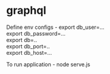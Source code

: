 # graphql

Define env configs -
export db_user=... <br />
export db_password=... <br />
export db=.. <br />
export db_port=.. <br />
export db_host=... <br />

To run application - node serve.js
